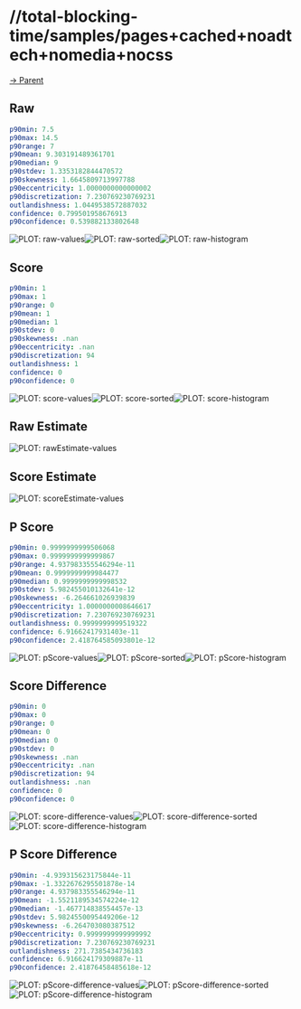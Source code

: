 
# //total-blocking-time/samples/pages+cached+noadtech+nomedia+nocss

[→ Parent](../..)


## Raw


```yaml
p90min: 7.5
p90max: 14.5
p90range: 7
p90mean: 9.303191489361701
p90median: 9
p90stdev: 1.3353182844470572
p90skewness: 1.6645809713997788
p90eccentricity: 1.0000000000000002
p90discretization: 7.230769230769231
outlandishness: 1.0449538572887032
confidence: 0.799501958676913
p90confidence: 0.539882133802648

```

![PLOT: raw-values](./raw/values.svg)![PLOT: raw-sorted](./raw/sorted.svg)![PLOT: raw-histogram](./raw/histogram.svg)
## Score


```yaml
p90min: 1
p90max: 1
p90range: 0
p90mean: 1
p90median: 1
p90stdev: 0
p90skewness: .nan
p90eccentricity: .nan
p90discretization: 94
outlandishness: 1
confidence: 0
p90confidence: 0

```

![PLOT: score-values](./score/values.svg)![PLOT: score-sorted](./score/sorted.svg)![PLOT: score-histogram](./score/histogram.svg)
## Raw Estimate

![PLOT: rawEstimate-values](./rawEstimate/values.svg)
## Score Estimate

![PLOT: scoreEstimate-values](./scoreEstimate/values.svg)
## P Score


```yaml
p90min: 0.9999999999506068
p90max: 0.9999999999999867
p90range: 4.937983355546294e-11
p90mean: 0.9999999999984477
p90median: 0.9999999999998532
p90stdev: 5.982455010132641e-12
p90skewness: -6.264661026939839
p90eccentricity: 1.0000000008646617
p90discretization: 7.230769230769231
outlandishness: 0.9999999999519322
confidence: 6.91662417931403e-11
p90confidence: 2.418764585093801e-12

```

![PLOT: pScore-values](./pScore/values.svg)![PLOT: pScore-sorted](./pScore/sorted.svg)![PLOT: pScore-histogram](./pScore/histogram.svg)
## Score Difference


```yaml
p90min: 0
p90max: 0
p90range: 0
p90mean: 0
p90median: 0
p90stdev: 0
p90skewness: .nan
p90eccentricity: .nan
p90discretization: 94
outlandishness: .nan
confidence: 0
p90confidence: 0

```

![PLOT: score-difference-values](./score-difference/values.svg)![PLOT: score-difference-sorted](./score-difference/sorted.svg)![PLOT: score-difference-histogram](./score-difference/histogram.svg)
## P Score Difference


```yaml
p90min: -4.939315623175844e-11
p90max: -1.3322676295501878e-14
p90range: 4.937983355546294e-11
p90mean: -1.5521189534574224e-12
p90median: -1.467714838554457e-13
p90stdev: 5.9824550095449206e-12
p90skewness: -6.264703080387512
p90eccentricity: 0.9999999999999992
p90discretization: 7.230769230769231
outlandishness: 271.7385434736183
confidence: 6.916624179309887e-11
p90confidence: 2.41876458485618e-12

```

![PLOT: pScore-difference-values](./pScore-difference/values.svg)![PLOT: pScore-difference-sorted](./pScore-difference/sorted.svg)![PLOT: pScore-difference-histogram](./pScore-difference/histogram.svg)